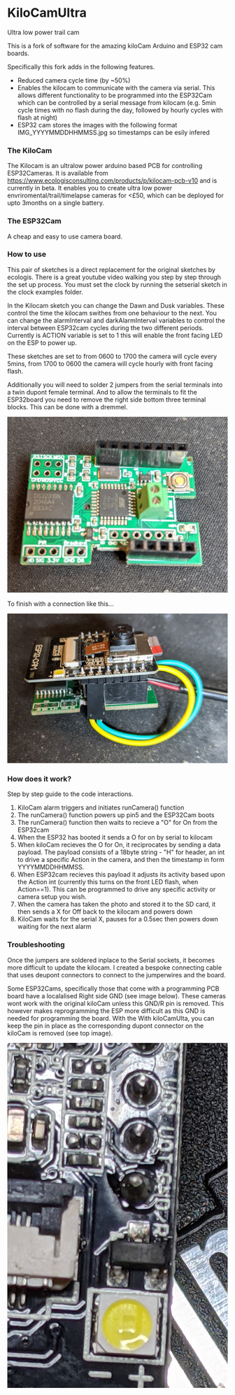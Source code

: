 # KiloCamUltra
Ultra low power trail cam

This is a fork of software for the amazing kiloCam Arduino and ESP32 cam boards.

Specifically this fork adds in the following features.
- Reduced camera cycle time (by ~50%)
- Enables the kilocam to communicate with the camera via serial. This allows different functionality to be programmed into the ESP32Cam which can be controlled by a  serial message from kilocam (e.g. 5min cycle times with no flash during the day, followed by hourly cycles with flash at night)
- ESP32 cam stores the images with the following format IMG_YYYYMMDDHHMMSS.jpg so timestamps can be esily infered

### The KiloCam
The Kilocam is an ultralow power arduino based PCB for controlling ESP32Cameras. It is available from https://www.ecologisconsulting.com/products/p/kilocam-pcb-v10 and is currently in beta. It enables you to create ultra low power envriromental/trail/timelapse cameras for <£50, which can be deployed for upto 3months on a single battery.

### The ESP32Cam
A cheap and easy to use camera board.

### How to use
This pair of sketches is a direct replacement for the original sketches by ecologis. There is a great youtube video walking you step by step through the set up process. You must set the clock by running the setserial sketch in the clock examples folder.

In the Kilocam sketch you can change the Dawn and Dusk variables. These control the time the kilocam swithes from one behaviour to the next. You can change the alarmInterval and darkAlarmInterval variables to control the interval between ESP32cam cycles during the two different periods.
Currently is ACTION variable is set to 1 this will enable the front facing LED on the ESP to power up.

These sketches are set to from 0600 to 1700 the camera will cycle every 5mins, from 1700 to 0600 the camera will cycle hourly with front facing flash.

Additionally you will need to solder 2 jumpers from the serial terminals into a twin dupont female terminal. And to allow the terminals to fit the ESP32board you need to remove the right side bottom three terminal blocks. This can be done with a dremmel.

![KilocamPCB](https://github.com/ExtinctionEvent/KiloCamUltra/blob/main/images/kilocamPCB.jpg?raw=true)

To finish with a connection like this...

![Kilocam and ESP32cam with jumpers](https://github.com/ExtinctionEvent/KiloCamUltra/blob/main/images/kilocamwithesp32camandjumpers.jpg?raw=true)

### How does it work?

Step by step guide to the code interactions. 

1. KiloCam alarm triggers and initiates runCamera() function
2. The runCamera() function powers up pin5 and the ESP32Cam boots
3. The runCamera() function then waits to recieve a "O" for On from the ESP32cam
4. When the ESP32 has booted it sends a O for on by serial to kilocam
5. When kiloCam recieves the O for On, it reciprocates by sending a data payload. The payload consists of a 18byte string - "H" for header, an int to drive a specific Action in the camera, and then the timestamp in form YYYYMMDDHHMMSS.
6. When ESP32cam recieves this payload it adjusts its activity based upon the Action int (currently this turns on the front LED flash, when Action==1). This can be programmed to drive any specific activity or camera setup you wish.
7. When the camera has taken the photo and stored it to the SD card, it then sends a X for Off back to the kilocam and powers down
8. KiloCam waits for the serial X, pauses for a 0.5sec then powers down waiting for the next alarm

### Troubleshooting

Once the jumpers are soldered inplace to the Serial sockets, it becomes more difficult to update the kilocam. I created a bespoke connecting cable that uses deupont connectors to connect to the jumperwires and the board.

Some ESP32Cams, specifically those that come with a programming PCB board have a localalised Right side GND (see image below). These cameras wont work with the original kiloCam unless this GND/R pin is removed. This however makes reprogramming the ESP more difficult as this GND is needed for programming the board. With the With kiloCamUlta, you can keep the pin in place as the corresponding dupont connector on the kiloCam is removed (see top image).

![Detail of ESP32Cam boards that come with a programming board that stops kilocam working due to the GND/R pin](https://github.com/ExtinctionEvent/KiloCamUltra/blob/main/images/ESP32Cam%20with%20GND:R.jpg?raw=true)


